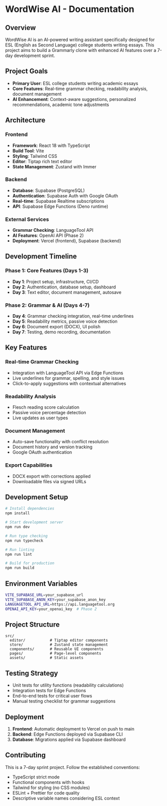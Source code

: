 # WordWise AI - Documentation

## Overview

WordWise AI is an AI-powered writing assistant specifically designed for ESL (English as Second Language) college students writing essays. This project aims to build a Grammarly clone with enhanced AI features over a 7-day development sprint.

## Project Goals

- **Primary User**: ESL college students writing academic essays
- **Core Features**: Real-time grammar checking, readability analysis, document management
- **AI Enhancement**: Context-aware suggestions, personalized recommendations, academic tone adjustments

## Architecture

### Frontend
- **Framework**: React 18 with TypeScript
- **Build Tool**: Vite
- **Styling**: Tailwind CSS
- **Editor**: Tiptap rich text editor
- **State Management**: Zustand with Immer

### Backend
- **Database**: Supabase (PostgreSQL)
- **Authentication**: Supabase Auth with Google OAuth
- **Real-time**: Supabase Realtime subscriptions
- **API**: Supabase Edge Functions (Deno runtime)

### External Services
- **Grammar Checking**: LanguageTool API
- **AI Features**: OpenAI API (Phase 2)
- **Deployment**: Vercel (frontend), Supabase (backend)

## Development Timeline

### Phase 1: Core Features (Days 1-3)
- **Day 1**: Project setup, infrastructure, CI/CD
- **Day 2**: Authentication, database setup, dashboard
- **Day 3**: Text editor, document management, autosave

### Phase 2: Grammar & AI (Days 4-7)
- **Day 4**: Grammar checking integration, real-time underlines
- **Day 5**: Readability metrics, passive voice detection
- **Day 6**: Document export (DOCX), UI polish
- **Day 7**: Testing, demo recording, documentation

## Key Features

### Real-time Grammar Checking
- Integration with LanguageTool API via Edge Functions
- Live underlines for grammar, spelling, and style issues
- Click-to-apply suggestions with contextual alternatives

### Readability Analysis
- Flesch reading score calculation
- Passive voice percentage detection
- Live updates as user types

### Document Management
- Auto-save functionality with conflict resolution
- Document history and version tracking
- Google OAuth authentication

### Export Capabilities
- DOCX export with corrections applied
- Downloadable files via signed URLs

## Development Setup

```bash
# Install dependencies
npm install

# Start development server
npm run dev

# Run type checking
npm run typecheck

# Run linting
npm run lint

# Build for production
npm run build
```

## Environment Variables

```bash
VITE_SUPABASE_URL=your_supabase_url
VITE_SUPABASE_ANON_KEY=your_supabase_anon_key
LANGUAGETOOL_API_URL=https://api.languagetool.org
OPENAI_API_KEY=your_openai_key  # Phase 2
```

## Project Structure

```
src/
  editor/           # Tiptap editor components
  store/            # Zustand state management
  components/       # Reusable UI components
  pages/            # Page-level components
  assets/           # Static assets
```

## Testing Strategy

- Unit tests for utility functions (readability calculations)
- Integration tests for Edge Functions
- End-to-end tests for critical user flows
- Manual testing checklist for grammar suggestions

## Deployment

1. **Frontend**: Automatic deployment to Vercel on push to main
2. **Backend**: Edge Functions deployed via Supabase CLI
3. **Database**: Migrations applied via Supabase dashboard

## Contributing

This is a 7-day sprint project. Follow the established conventions:
- TypeScript strict mode
- Functional components with hooks
- Tailwind for styling (no CSS modules)
- ESLint + Prettier for code quality
- Descriptive variable names considering ESL context